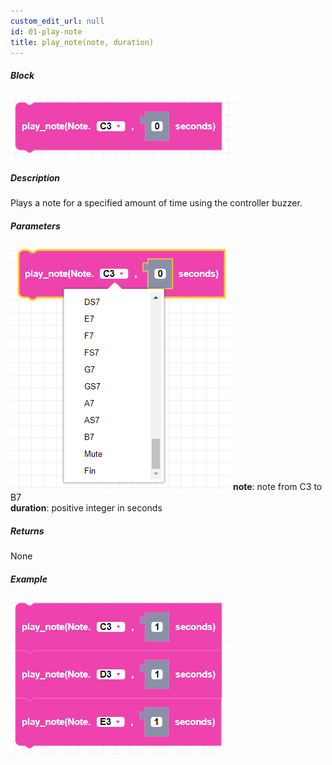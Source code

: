 ```yaml
---
custom_edit_url: null
id: 01-play-note
title: play_note(note, duration)
---
```


##### Block

![play note image](play_note.png)

##### Description

Plays a note for a specified amount of time using the controller buzzer.

##### Parameters
![play note params](play_note_params.png)
**note**: note from C3 to B7<br />
**duration**: positive integer in seconds

##### Returns

None

##### Example

![play note example](play_note_example.png)
